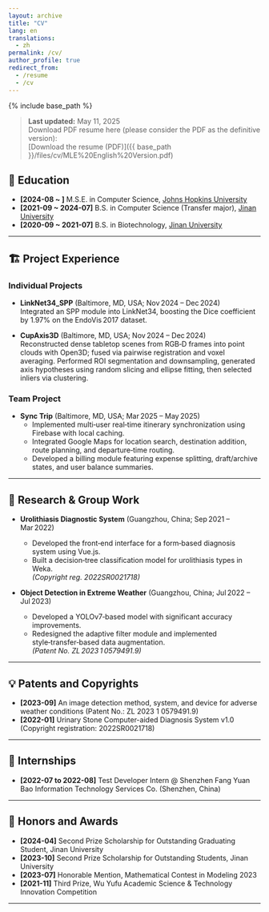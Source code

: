 ```yaml
---
layout: archive
title: "CV"
lang: en
translations:
  - zh
permalink: /cv/
author_profile: true
redirect_from:
  - /resume
  - /cv
---
```


{% include base_path %}

> **Last updated:** May 11, 2025  
> Download PDF resume here (please consider the PDF as the definitive version):  
> [Download the resume (PDF)]({{ base_path }}/files/cv/MLE%20English%20Version.pdf)  

## 📖 Education

- **[2024-08 ~ ]** M.S.E. in Computer Science, [Johns Hopkins University](https://www.jhu.edu)
- **[2021-09 ~ 2024-07]** B.S. in Computer Science (Transfer major), [Jinan University](https://english.jnu.edu.cn)
- **[2020-09 ~ 2021-07]** B.S. in Biotechnology, [Jinan University](https://english.jnu.edu.cn)

---

## 🏗 Project Experience

### Individual Projects
- **LinkNet34_SPP** (Baltimore, MD, USA; Nov 2024 – Dec 2024)  
  Integrated an SPP module into LinkNet34, boosting the Dice coefficient by 1.97% on the EndoVis 2017 dataset.

- **CupAxis3D** (Baltimore, MD, USA; Nov 2024 – Dec 2024)  
  Reconstructed dense tabletop scenes from RGB‑D frames into point clouds with Open3D; fused via pairwise registration and voxel averaging. Performed ROI segmentation and downsampling, generated axis hypotheses using random slicing and ellipse fitting, then selected inliers via clustering.

### Team Project
- **Sync Trip** (Baltimore, MD, USA; Mar 2025 – May 2025)  
  - Implemented multi‑user real‑time itinerary synchronization using Firebase with local caching.  
  - Integrated Google Maps for location search, destination addition, route planning, and departure‑time routing.  
  - Developed a billing module featuring expense splitting, draft/archive states, and user balance summaries.

---

## 🔬 Research & Group Work

- **Urolithiasis Diagnostic System** (Guangzhou, China; Sep 2021 – Mar 2022)  
  - Developed the front‑end interface for a form‑based diagnosis system using Vue.js.  
  - Built a decision‑tree classification model for urolithiasis types in Weka.  
  *(Copyright reg. 2022SR0021718)*

- **Object Detection in Extreme Weather** (Guangzhou, China; Jul 2022 – Jul 2023)  
  - Developed a YOLOv7‑based model with significant accuracy improvements.  
  - Redesigned the adaptive filter module and implemented style‑transfer‑based data augmentation.  
  *(Patent No. ZL 2023 1 0579491.9)*

---

## 💡 Patents and Copyrights

- **[2023-09]** An image detection method, system, and device for adverse weather conditions (Patent No.: ZL 2023 1 0579491.9)
- **[2022-01]** Urinary Stone Computer-aided Diagnosis System v1.0 (Copyright registration: 2022SR0021718)

---

## 🧱 Internships

- **[2022-07 to 2022-08]** Test Developer Intern @ Shenzhen Fang Yuan Bao Information Technology Services Co. (Shenzhen, China)

---

## 🏅 Honors and Awards

- **[2024-04]** Second Prize Scholarship for Outstanding Graduating Student, Jinan University
- **[2023-10]** Second Prize Scholarship for Outstanding Students, Jinan University
- **[2023-07]** Honorable Mention, Mathematical Contest in Modeling 2023
- **[2021-11]** Third Prize, Wu Yufu Academic Science & Technology Innovation Competition

---
